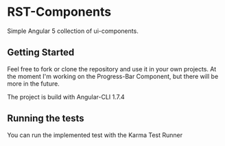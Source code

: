 # RST-Components

Simple Angular 5 collection of ui-components. 

## Getting Started

Feel free to fork or clone the repository and use it in your own projects. At the moment I'm working on the Progress-Bar Component, but there will be more in the future.

The project is build with Angular-CLI 1.7.4

## Running the tests

You can run the implemented test with the Karma Test Runner
